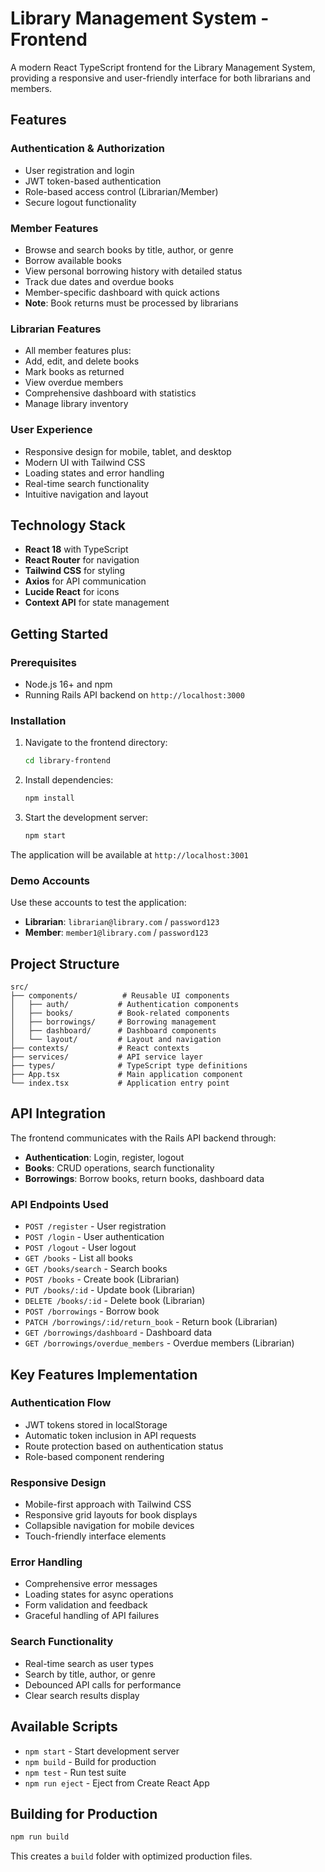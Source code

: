 # Library Management System - Frontend

A modern React TypeScript frontend for the Library Management System, providing a responsive and user-friendly interface for both librarians and members.

## Features

### Authentication & Authorization

- User registration and login
- JWT token-based authentication
- Role-based access control (Librarian/Member)
- Secure logout functionality

### Member Features

- Browse and search books by title, author, or genre
- Borrow available books
- View personal borrowing history with detailed status
- Track due dates and overdue books
- Member-specific dashboard with quick actions
- **Note**: Book returns must be processed by librarians

### Librarian Features

- All member features plus:
- Add, edit, and delete books
- Mark books as returned
- View overdue members
- Comprehensive dashboard with statistics
- Manage library inventory

### User Experience

- Responsive design for mobile, tablet, and desktop
- Modern UI with Tailwind CSS
- Loading states and error handling
- Real-time search functionality
- Intuitive navigation and layout

## Technology Stack

- **React 18** with TypeScript
- **React Router** for navigation
- **Tailwind CSS** for styling
- **Axios** for API communication
- **Lucide React** for icons
- **Context API** for state management

## Getting Started

### Prerequisites

- Node.js 16+ and npm
- Running Rails API backend on `http://localhost:3000`

### Installation

1. Navigate to the frontend directory:

   ```bash
   cd library-frontend
   ```

2. Install dependencies:

   ```bash
   npm install
   ```

3. Start the development server:
   ```bash
   npm start
   ```

The application will be available at `http://localhost:3001`

### Demo Accounts

Use these accounts to test the application:

- **Librarian**: `librarian@library.com` / `password123`
- **Member**: `member1@library.com` / `password123`

## Project Structure

```
src/
├── components/          # Reusable UI components
│   ├── auth/           # Authentication components
│   ├── books/          # Book-related components
│   ├── borrowings/     # Borrowing management
│   ├── dashboard/      # Dashboard components
│   └── layout/         # Layout and navigation
├── contexts/           # React contexts
├── services/           # API service layer
├── types/              # TypeScript type definitions
├── App.tsx             # Main application component
└── index.tsx           # Application entry point
```

## API Integration

The frontend communicates with the Rails API backend through:

- **Authentication**: Login, register, logout
- **Books**: CRUD operations, search functionality
- **Borrowings**: Borrow books, return books, dashboard data

### API Endpoints Used

- `POST /register` - User registration
- `POST /login` - User authentication
- `POST /logout` - User logout
- `GET /books` - List all books
- `GET /books/search` - Search books
- `POST /books` - Create book (Librarian)
- `PUT /books/:id` - Update book (Librarian)
- `DELETE /books/:id` - Delete book (Librarian)
- `POST /borrowings` - Borrow book
- `PATCH /borrowings/:id/return_book` - Return book (Librarian)
- `GET /borrowings/dashboard` - Dashboard data
- `GET /borrowings/overdue_members` - Overdue members (Librarian)

## Key Features Implementation

### Authentication Flow

- JWT tokens stored in localStorage
- Automatic token inclusion in API requests
- Route protection based on authentication status
- Role-based component rendering

### Responsive Design

- Mobile-first approach with Tailwind CSS
- Responsive grid layouts for book displays
- Collapsible navigation for mobile devices
- Touch-friendly interface elements

### Error Handling

- Comprehensive error messages
- Loading states for async operations
- Form validation and feedback
- Graceful handling of API failures

### Search Functionality

- Real-time search as user types
- Search by title, author, or genre
- Debounced API calls for performance
- Clear search results display

## Available Scripts

- `npm start` - Start development server
- `npm build` - Build for production
- `npm test` - Run test suite
- `npm run eject` - Eject from Create React App

## Building for Production

```bash
npm run build
```

This creates a `build` folder with optimized production files.

